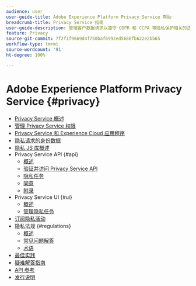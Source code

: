 ```yaml
---
audience: user
user-guide-title: Adobe Experience Platform Privacy Service 帮助
breadcrumb-title: Privacy Service 指南
user-guide-description: 管理客户数据请求以遵守 GDPR 和 CCPA 等隐私保护相关的法律法规。
feature: Privacy
source-git-commit: 7f2f1f9669d4f750baf6992ed5686fb622e2bb65
workflow-type: tm+mt
source-wordcount: '91'
ht-degree: 100%

---
```



# Adobe Experience Platform Privacy Service {#privacy}

* [Privacy Service 概述](./home.md)
* [管理 Privacy Service 权限](./permissions.md)
* [Privacy Service 和 Experience Cloud 应用程序](./experience-cloud-apps.md)
* [隐私请求的身份数据](./identity-data.md)
* [隐私 JS 库概述](./js-library.md)
* Privacy Service API {#api}
   * [概述](./api/overview.md)
   * [验证并访问 Privacy Service API](./api/getting-started.md)
   * [隐私任务](./api/privacy-jobs.md)
   * [同意](./api/consent.md)
   * [附录](./api/appendix.md)
* Privacy Service UI {#ui}
   * [概述](./ui/overview.md)
   * [管理隐私任务](./ui/user-guide.md)
* [订阅隐私活动](./privacy-events.md)
* 隐私法规 {#regulations}
   * [概述](./regulations/overview.md)
   * [常见问题解答](./regulations/faq.md)
   * [术语](./regulations/terminology.md)
* [最佳实践](./best-practices.md)
* [疑难解答指南](./troubleshooting-guide.md)
* [API 参考](https://www.adobe.io/experience-platform-apis/references/privacy-service/)
* [发行说明](./release-notes.md)
